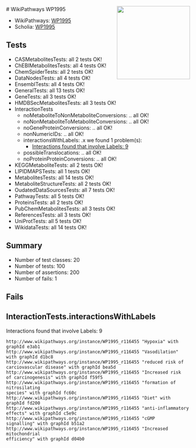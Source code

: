 <img style="float: right; width: 200px" src="https://upload.wikimedia.org/wikipedia/commons/thumb/8/83/Wplogo_with_text_500.png/640px-Wplogo_with_text_500.png" />
# WikiPathways WP1995

* WikiPathways: [WP1995](https://identifiers.org/wikipathways:WP1995)
* Scholia: [WP1995](https://scholia.toolforge.org/wikipathways/WP1995)
## Tests
* CASMetabolitesTests: all 2 tests OK!
* ChEBIMetabolitesTests: all 4 tests OK!
* ChemSpiderTests: all 2 tests OK!
* DataNodesTests: all 4 tests OK!
* EnsemblTests: all 4 tests OK!
* GeneralTests: all 13 tests OK!
* GeneTests: all 3 tests OK!
* HMDBSecMetabolitesTests: all 3 tests OK!
* InteractionTests
    * noMetaboliteToNonMetaboliteConversions: .. all OK!
    * noNonMetaboliteToMetaboliteConversions: .. all OK!
    * noGeneProteinConversions: .. all OK!
    * nonNumericIDs: .. all OK!
    * interactionsWithLabels: .x we found 1 problem(s):
        * [Interactions found that involve Labels: 9](#630d2680)
    * possibleTranslocations: .. all OK!
    * noProteinProteinConversions: .. all OK!
* KEGGMetaboliteTests: all 2 tests OK!
* LIPIDMAPSTests: all 1 tests OK!
* MetabolitesTests: all 14 tests OK!
* MetaboliteStructureTests: all 2 tests OK!
* OudatedDataSourcesTests: all 7 tests OK!
* PathwayTests: all 5 tests OK!
* ProteinsTests: all 2 tests OK!
* PubChemMetabolitesTests: all 3 tests OK!
* ReferencesTests: all 3 tests OK!
* UniProtTests: all 5 tests OK!
* WikidataTests: all 14 tests OK!


## Summary

* Number of test classes: 20
* Number of tests: 100
* Number of assertions: 200
* Number of fails: 1

## Fails

<a name="630d2680" />

## InteractionTests.interactionsWithLabels

Interactions found that involve Labels: 9
```
http://www.wikipathways.org/instance/WP1995_r116455 "Hypoxia" with graphId e3ab1
http://www.wikipathways.org/instance/WP1995_r116455 "Vasodilation" with graphId d1bc8
http://www.wikipathways.org/instance/WP1995_r116455 "reduced risk of
carciovascular disease" with graphId bea5d
http://www.wikipathways.org/instance/WP1995_r116455 "Increased risk
of carcinogenesis" with graphId f59f5
http://www.wikipathways.org/instance/WP1995_r116455 "formation of
nitrosilating
species" with graphId fc60c
http://www.wikipathways.org/instance/WP1995_r116455 "Diet" with graphId fd200
http://www.wikipathways.org/instance/WP1995_r116455 "anti-inflammatory
effects" with graphId c5e9c
http://www.wikipathways.org/instance/WP1995_r116455 "cGMP
signalling" with graphId b51a2
http://www.wikipathways.org/instance/WP1995_r116455 "Increased
mitochondrial
efficiency" with graphId d04b0
```

